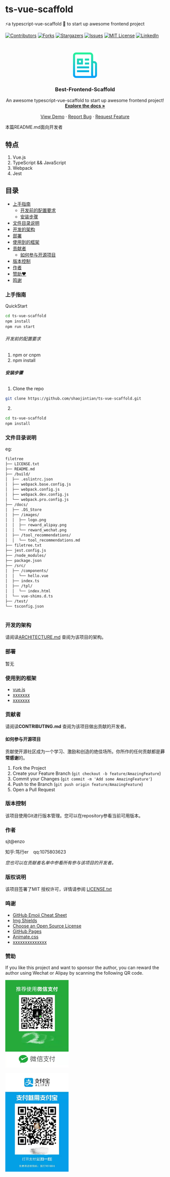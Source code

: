 # ts-vue-scaffold

⚡️a typescript-vue-scaffold 🔧 to start up awesome frontend project

<!-- PROJECT SHIELDS -->

[![Contributors][contributors-shield]][contributors-url]
[![Forks][forks-shield]][forks-url]
[![Stargazers][stars-shield]][stars-url]
[![Issues][issues-shield]][issues-url]
[![MIT License][license-shield]][license-url]
[![LinkedIn][linkedin-shield]][linkedin-url]

<!-- PROJECT LOGO -->
<br />

<p align="center">
  <a href="https://github.com/shaojintian/ts-vue-scaffold/">
    <img src="docs/images/logo.png" alt="Logo" width="80" height="80">
  </a>

  <h3 align="center">Best-Frontend-Scaffold</h3>
  <p align="center">
    An awesome typescript-vue-scaffold to start up awesome frontend project!
    <br />
    <a href="https://github.com/shaojintian/ts-vue-scaffold"><strong>Explore the docs »</strong></a>
    <br />
    <br />
    <a href="https://github.com/shaojintian/ts-vue-scaffold"> View Demo</a>
    ·
    <a href="https://github.com/shaojintian/ts-vue-scaffold/issues">Report Bug</a>
    ·
    <a href="https://github.com/shaojintian/ts-vue-scaffold/issues">Request Feature</a>
  </p>

</p>

 本篇README.md面向开发者 

## 特点

1. Vue.js
2. TypeScript && JavaScript
3. Webpack
4. Jest





## 目录

- [上手指南](#上手指南)
  - [开发前的配置要求](#开发前的配置要求)
  - [安装步骤](#安装步骤)
- [文件目录说明](#文件目录说明)
- [开发的架构](#开发的架构)
- [部署](#部署)
- [使用到的框架](#使用到的框架)
- [贡献者](#贡献者)
  - [如何参与开源项目](#如何参与开源项目)
- [版本控制](#版本控制)
- [作者](#作者)
- [赞助❤](#赞助)
- [鸣谢](#鸣谢)

### 上手指南

QuickStart
```bash
cd ts-vue-scaffold
npm install
npm run start
```

###### 开发前的配置要求

1. npm or cnpm
2. npm install

###### **安装步骤**


1. Clone the repo

```sh
git clone https://github.com/shaojintian/ts-vue-scaffold.git
```

2. 
```bash
cd ts-vue-scaffold
npm install
```

### 文件目录说明

eg:

```
filetree 
├── LICENSE.txt
├── README.md
├── /build/
│  ├── .eslintrc.json
│  ├── webpack.base.config.js
│  ├── webpack.config.js
│  ├── webpack.dev.config.js
│  └── webpack.pro.config.js
├── /docs/
│  ├── .DS_Store
│  ├── /images/
│  │  ├── logo.png
│  │  ├── reward_alipay.png
│  │  └── reward_wechat.png
│  ├── /tool_recommendations/
│  │  └── tool_recommendations.md
├── filetree.txt
├── jest.config.js
├── /node_modules/
├── package.json
├── /src/
│  ├── /components/
│  │  └── hello.vue
│  ├── index.ts
│  ├── /tpl/
│  │  └── index.html
│  └── vue-shims.d.ts
├── /test/
└── tsconfig.json


```





### 开发的架构 

请阅读[ARCHITECTURE.md](https://github.com/shaojintian/ts-vue-scaffold/blob/master/ARCHITECTURE.md) 查阅为该项目的架构。

### 部署

暂无

### 使用到的框架

- [vue.js](https://getbootstrap.com)
- [xxxxxxx](https://jquery.com)
- [xxxxxxx](https://laravel.com)

### 贡献者

请阅读**CONTRIBUTING.md** 查阅为该项目做出贡献的开发者。

#### 如何参与开源项目

贡献使开源社区成为一个学习、激励和创造的绝佳场所。你所作的任何贡献都是**非常感谢**的。

1. Fork the Project
2. Create your Feature Branch (`git checkout -b feature/AmazingFeature`)
3. Commit your Changes (`git commit -m 'Add some AmazingFeature'`)
4. Push to the Branch (`git push origin feature/AmazingFeature`)
5. Open a Pull Request



### 版本控制

该项目使用Git进行版本管理。您可以在repository参看当前可用版本。

### 作者

sjt@enzo

知乎:笃行er  &ensp; qq:1075803623  

 *您也可以在贡献者名单中参看所有参与该项目的开发者。*

### 版权说明

该项目签署了MIT 授权许可，详情请参阅 [LICENSE.txt](https://github.com/shaojintian/ts-vue-scaffold/blob/master/LICENSE.txt)

### 鸣谢

- [GitHub Emoji Cheat Sheet](https://www.webpagefx.com/tools/emoji-cheat-sheet)
- [Img Shields](https://shields.io)
- [Choose an Open Source License](https://choosealicense.com)
- [GitHub Pages](https://pages.github.com)
- [Animate.css](https://daneden.github.io/animate.css)
- [xxxxxxxxxxxxxx](https://connoratherton.com/loaders)

### 赞助

If you like this project and want to sponsor the author, you can reward the author using Wechat or Alipay by scanning the following QR code.

<img src="docs/images/reward_wechat.png" width="200"/><br>

<img src="docs/images/reward_alipay.png" width="200"/><br>
<!-- links -->

[your-project-path]: shaojintian/ts-vue-scaffold
[contributors-shield]: https://img.shields.io/github/contributors/shaojintian/ts-vue-scaffold.svg?style=flat-square
[contributors-url]: https://github.com/shaojintian/ts-vue-scaffold/graphs/contributors
[forks-shield]: https://img.shields.io/github/forks/shaojintian/ts-vue-scaffold.svg?style=flat-square
[forks-url]: https://github.com/shaojintian/ts-vue-scaffold/network/members
[stars-shield]: https://img.shields.io/github/stars/shaojintian/ts-vue-scaffold.svg?style=flat-square
[stars-url]: https://github.com/shaojintian/ts-vue-scaffold/stargazers
[issues-shield]: https://img.shields.io/github/issues/shaojintian/ts-vue-scaffold.svg?style=flat-square
[issues-url]: https://img.shields.io/github/issues/shaojintian/ts-vue-scaffold.svg
[license-shield]: https://img.shields.io/github/license/shaojintian/ts-vue-scaffold.svg?style=flat-square
[license-url]: https://github.com/shaojintian/ts-vue-scaffold/blob/master/LICENSE.txt
[linkedin-shield]: https://img.shields.io/badge/-LinkedIn-black.svg?style=flat-square&logo=linkedin&colorB=555
[linkedin-url]: https://linkedin.com/in/shaojintian